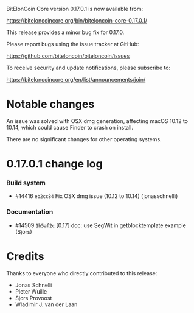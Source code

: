 BitElonCoin Core version 0.17.0.1 is now available from:

  <https://biteloncoincore.org/bin/biteloncoin-core-0.17.0.1/>

This release provides a minor bug fix for 0.17.0.

Please report bugs using the issue tracker at GitHub:

  <https://github.com/biteloncoin/biteloncoin/issues>

To receive security and update notifications, please subscribe to:

  <https://biteloncoincore.org/en/list/announcements/join/>

Notable changes
===============

An issue was solved with OSX dmg generation, affecting macOS 10.12 to 10.14,
which could cause Finder to crash on install.

There are no significant changes for other operating systems.

0.17.0.1 change log
===================

### Build system
- #14416 `eb2cc84` Fix OSX dmg issue (10.12 to 10.14) (jonasschnelli)

### Documentation
- #14509 `1b5af2c` [0.17] doc: use SegWit in getblocktemplate example (Sjors)

Credits
=======

Thanks to everyone who directly contributed to this release:

- Jonas Schnelli
- Pieter Wuille
- Sjors Provoost
- Wladimir J. van der Laan

